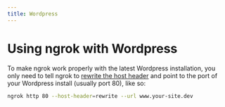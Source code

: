 ```yaml
---
title: Wordpress
---
```


# Using ngrok with Wordpress

To make ngrok work properly with the latest Wordpress installation, you only
need to tell ngrok to [rewrite the host
header](/universal-gateway/http/#rewrite-host-header) and point to the port of
your Wordpress install (usually port 80), like so:

```bash
ngrok http 80 --host-header=rewrite --url www.your-site.dev
```
